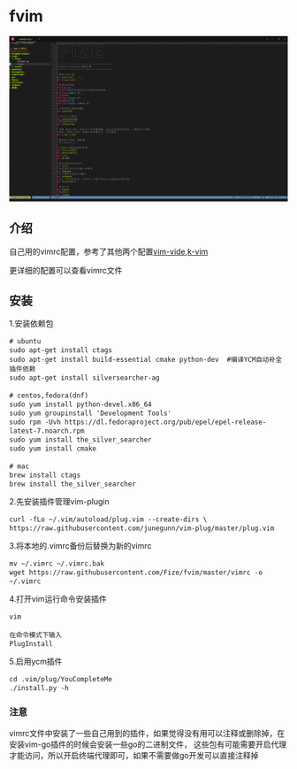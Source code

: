 # fvim

![screenshots](./screenshots.png)

## 介绍

自己用的vimrc配置，参考了其他两个配置[vim-vide](https://github.com/bilibili/vim-vide),[k-vim](https://github.com/wklken/k-vim)

更详细的配置可以查看vimrc文件

## 安装

1.安装依赖包

    # ubuntu
    sudo apt-get install ctags
    sudo apt-get install build-essential cmake python-dev  #编译YCM自动补全插件依赖
    sudo apt-get install silversearcher-ag

    # centos,fedora(dnf)
    sudo yum install python-devel.x86_64
    sudo yum groupinstall 'Development Tools'
    sudo rpm -Uvh https://dl.fedoraproject.org/pub/epel/epel-release-latest-7.noarch.rpm
    sudo yum install the_silver_searcher
    sudo yum install cmake

    # mac
    brew install ctags
    brew install the_silver_searcher

2.先安装插件管理vim-plugin

    curl -fLo ~/.vim/autoload/plug.vim --create-dirs \
    https://raw.githubusercontent.com/junegunn/vim-plug/master/plug.vim

3.将本地的.vimrc备份后替换为新的vimrc

    mv ~/.vimrc ~/.vimrc.bak
    wget https://raw.githubusercontent.com/Fize/fvim/master/vimrc -o ~/.vimrc

4.打开vim运行命令安装插件

    vim

    在命令模式下输入
    PlugInstall

5.启用ycm插件

    cd .vim/plug/YouCompleteMe
    ./install.py -h

### 注意

vimrc文件中安装了一些自己用到的插件，如果觉得没有用可以注释或删除掉，在安装vim-go插件的时候会安装一些go的二进制文件，
这些包有可能需要开启代理才能访问，所以开启终端代理即可，如果不需要做go开发可以直接注释掉
